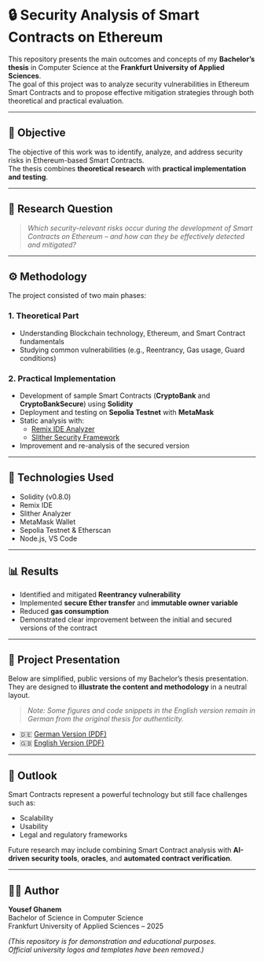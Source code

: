 # 🔒 Security Analysis of Smart Contracts on Ethereum

This repository presents the main outcomes and concepts of my **Bachelor’s thesis** in Computer Science at the **Frankfurt University of Applied Sciences**.  
The goal of this project was to analyze security vulnerabilities in Ethereum Smart Contracts and to propose effective mitigation strategies through both theoretical and practical evaluation.

---

## 🎯 Objective

The objective of this work was to identify, analyze, and address security risks in Ethereum-based Smart Contracts.  
The thesis combines **theoretical research** with **practical implementation and testing**.

---

## 🧠 Research Question

> *Which security-relevant risks occur during the development of Smart Contracts on Ethereum – and how can they be effectively detected and mitigated?*

---

## ⚙️ Methodology

The project consisted of two main phases:

### **1. Theoretical Part**
- Understanding Blockchain technology, Ethereum, and Smart Contract fundamentals  
- Studying common vulnerabilities (e.g., Reentrancy, Gas usage, Guard conditions)

### **2. Practical Implementation**
- Development of sample Smart Contracts (**CryptoBank** and **CryptoBankSecure**) using **Solidity**  
- Deployment and testing on **Sepolia Testnet** with **MetaMask**  
- Static analysis with:
  - [Remix IDE Analyzer](https://remix-ide.readthedocs.io/)
  - [Slither Security Framework](https://github.com/crytic/slither)
- Improvement and re-analysis of the secured version

---

## 🧩 Technologies Used

- Solidity (v0.8.0)
- Remix IDE
- Slither Analyzer
- MetaMask Wallet
- Sepolia Testnet & Etherscan
- Node.js, VS Code

---

## 📊 Results

- Identified and mitigated **Reentrancy vulnerability**
- Implemented **secure Ether transfer** and **immutable owner variable**
- Reduced **gas consumption**
- Demonstrated clear improvement between the initial and secured versions of the contract

---

## 📘 Project Presentation

Below are simplified, public versions of my Bachelor’s thesis presentation.  
They are designed to **illustrate the content and methodology** in a neutral layout.
> *Note: Some figures and code snippets in the English version remain in German from the original thesis for authenticity.*


- 🇩🇪 [German Version (PDF)](./presentation/presentation_DE.pdf)  
- 🇬🇧 [English Version (PDF)](./presentation/presentation_EN.pdf)

---

## 🧭 Outlook

Smart Contracts represent a powerful technology but still face challenges such as:
- Scalability  
- Usability  
- Legal and regulatory frameworks  

Future research may include combining Smart Contract analysis with **AI-driven security tools**, **oracles**, and **automated contract verification**.

---

## 🧑‍🎓 Author

**Yousef Ghanem**  
Bachelor of Science in Computer Science  
Frankfurt University of Applied Sciences – 2025  

*(This repository is for demonstration and educational purposes.  
Official university logos and templates have been removed.)*
